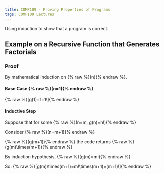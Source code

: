 ```yaml
---
title: COMP109 - Proving Properties of Programs
tags: COMP109 Lectures
---
```

Using induction to show that a program is correct.
## Example on a Recursive Function that Generates Factorials
### Proof
By mathematical induction on {% raw %}\(n\){% endraw %}.

#### Base Case {% raw %}\(n=1\){% endraw %}
{% raw %}\[g(1)=1=1!\]{% endraw %}

#### Inductive Step
Suppose that for some {% raw %}\(n=m, g(n)=n!\){% endraw %}

Consider {% raw %}\(n=m+1\){% endraw %}

{% raw %}\(g(m+1)\){% endraw %} the code returns {% raw %}\(g(m)\times(m+1)\){% endraw %}

By induction hypothesis, {% raw %}\(g(m)=m!\){% endraw %}

So: 
{% raw %}\[g(m)\times(m+1)=m!\times(m+1)=(m+1)!\]{% endraw %}
